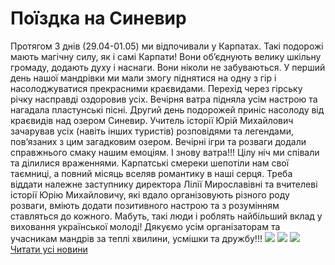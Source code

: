 # Поїздка на Синевир
Протягом 3 днів (29.04-01.05) ми відпочивали у Карпатах. Такі подорожі мають магічну силу, як і самі Карпати!
Вони об’єднують велику шкільну громаду, додають духу і наснаги. Вони ніколи не забуваються.
У перший день нашої мандрівки ми мали змогу піднятися на одну з гір і насолоджуватися прекрасними краєвидами. Перехід через гірську річку насправді оздоровив усіх. Вечірня ватра підняла усім настрою та нагадала пластунські пісні. Другий день подорожей приніс насолоду від краєвидів над озером Синевир. Учитель історії Юрій Михайлович зачарував усіх (навіть інших туристів) розповідями та легендами, пов’язаних з цим загадковим озером. Вечірні ігри та розваги додали справжнього смаку нашим емоціям. І знову ватра!!! Цілу ніч ми співали та ділилися враженнями. Карпатські смереки шепотіли нам свої таємниці, а повний місяць вселяв романтику в наші серця.
Треба віддати належне заступнику директора Лілії Мирославівні та вчителеві історії Юрію Михайловичу, які вдало організовують різного роду розваги, вміють додати позитивного настрою та з розумінням ставляться до кожного. Мабуть, такі люди і роблять найбільший вклад у виховання української молоді!
Дякуємо усім організаторам та учасникам мандрів за теплі хвилини, усмішки та дружбу!!!
![](/images/поїздка-на-синевир/31950332_1608411775944267_8015746113619361792_n.jpg)
![](/images/поїздка-на-синевир/32074092_1608412182610893_615290151467220992_n.jpg)
![](/images/поїздка-на-синевир/31960235_1608412522610859_6748972456288976896_n.jpg)
[Читати усі новини](/news)

